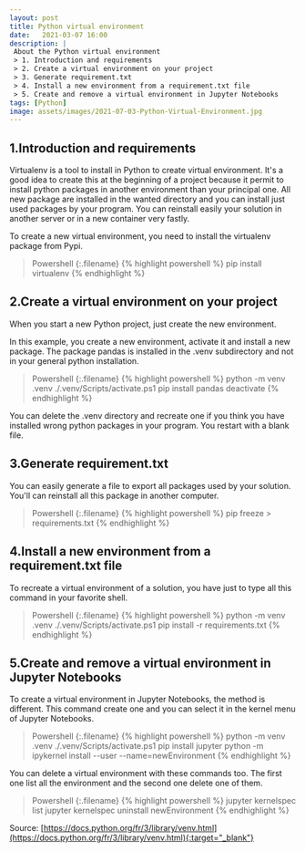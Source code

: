 ```yaml
---
layout: post
title: Python virtual environment
date:   2021-03-07 16:00
description: |
 About the Python virtual environment
 > 1. Introduction and requirements
 > 2. Create a virtual environment on your project
 > 3. Generate requirement.txt
 > 4. Install a new environment from a requirement.txt file
 > 5. Create and remove a virtual environment in Jupyter Notebooks
tags: [Python]
image: assets/images/2021-07-03-Python-Virtual-Environment.jpg
---
```


## 1.Introduction and requirements

Virtualenv is a tool to install in Python to create virtual environment. It's a good idea to create this at the beginning of a project because it permit to install python packages in another environment than your principal one. All new package are installed in the wanted directory and you can install just used packages by your program. You can reinstall easily your solution in another server or in a new container very fastly.

To create a new virtual environment, you need to install the virtualenv package from Pypi.

>Powershell
{:.filename}
{% highlight powershell %}
pip install virtualenv
{% endhighlight %}

## 2.Create a virtual environment on your project

When you start a new Python project, just create the new environment.

In this example, you create a new environment, activate it and install a new package.
The package pandas is installed in the .venv subdirectory and not in your general python installation.

>Powershell
{:.filename}
{% highlight powershell %}
python -m venv .venv
./.venv/Scripts/activate.ps1
pip install pandas
deactivate
{% endhighlight %}

You can delete the .venv directory and recreate one if you think you have installed wrong python packages in your program. You restart with a blank file.

## 3.Generate requirement.txt

You can easily generate a file to export all packages used by your solution. You'll can reinstall all this package in another computer.

>Powershell
{:.filename}
{% highlight powershell %}
pip freeze > requirements.txt
{% endhighlight %}

## 4.Install a new environment from a requirement.txt file

To recreate a virtual environment of a solution, you have just to type all this command in your favorite shell.

>Powershell
{:.filename}
{% highlight powershell %}
python -m venv .venv
./.venv/Scripts/activate.ps1
pip install -r requirements.txt
{% endhighlight %}

## 5.Create and remove a virtual environment in Jupyter Notebooks

To create a virtual environment in Jupyter Notebooks, the method is different.
This command create one and you can select it in the kernel menu of Jupyter Notebooks.

>Powershell
{:.filename}
{% highlight powershell %}
python -m venv .venv
./.venv/Scripts/activate.ps1
pip install jupyter
python -m ipykernel install --user --name=newEnvironment
{% endhighlight %}

You can delete a virtual environment with these commands too.
The first one list all the environment and the second one delete one of them.

>Powershell
{:.filename}
{% highlight powershell %}
jupyter kernelspec list
jupyter kernelspec uninstall newEnvironment
{% endhighlight %}

Source:
[https://docs.python.org/fr/3/library/venv.html](https://docs.python.org/fr/3/library/venv.html){:target="_blank"}